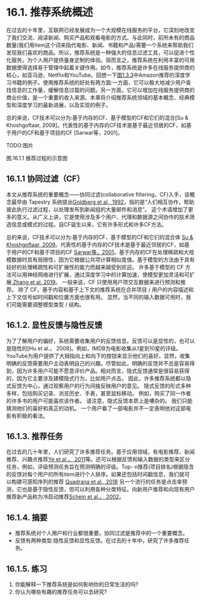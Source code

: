 

<!--
 * @version:
 * @Author:  StevenJokes https://github.com/StevenJokes
 * @Date: 2020-06-29 12:52:08
 * @LastEditors:  StevenJokes https://github.com/StevenJokes
 * @LastEditTime: 2020-06-29 13:42:55
 * @Description:翻译
 * @TODO::
 * @Reference:http://preview.d2l.ai/d2l-en/PR-1080/chapter_recommender-systems/recsys-intro.html
-->

# 16.1. 推荐系统概述

在过去的十年里，互联网已经发展成为一个大规模在线服务的平台，它深刻地改变了我们交流、阅读新闻、购买产品和观看电影的方式。与此同时，前所未有的商品数量(我们用item这个词来指代电影、新闻、书籍和产品)需要一个系统来帮助我们发现我们喜欢的商品。所以，推荐系统是一种强大的信息过滤工具，可以促进个性化服务，为个人用户提供量身定制的体验。简而言之，推荐系统在利用丰富的可用数据使得选择易于管理中起着关键作用。如今，推荐系统是许多在线服务提供商的核心，如亚马逊、Netflix和YouTube。回想一下[图1.3.3](http://preview.d2l.ai/d2l-en/PR-1080/chapter_introduction/index.html#subsec-recommender-systems)中Amazon推荐的深度学习书籍的例子。使用推荐系统的好处有两方面:一方面，它可以极大地减少用户查找信息的工作量，缓解信息过载的问题。另一方面，它可以增加在线服务提供商的商业价值，是一个重要的收入来源。本章将介绍推荐系统领域的基本概念、经典模型和深度学习的最新进展，以及实现的例子。

总的来说，CF技术可以分为:基于内存的CF、基于模型的CF和它们的混合[Su & Khoshgoftaar, 2009]。代表性的基于内存的CF技术是基于最近邻居的CF，如基于用户的CF和基于项目的CF [Sarwar等，2001]。

TODO:图片

图.16.1.1 推荐过程的示意图

## 16.1.1 协同过滤（CF）

本文从推荐系统的重要概念——协同过滤(collaborative filtering，CF)入手，该概念最早由 Tapestry 系统提出[Goldberg et al., 1992](http://preview.d2l.ai/d2l-en/PR-1080/chapter_references/zreferences.html#goldberg-nichols-oki-ea-1992)，指的是“人们相互协作，帮助彼此执行过滤过程，以处理发布到新闻组的大量邮件和消息”。 这个术语增加了更多的意义。从广义上讲，它是使用涉及多个用户、代理和数据源之间协作的技术筛选信息或模式的过程。自CF诞生以来，它有许多形式和许多CF方法。

总的来说，CF技术可以分为:基于内存的CF、基于模型的CF和它们的混合体 [Su & Khoshgoftaar, 2009](http://preview.d2l.ai/d2l-en/PR-1080/chapter_references/zreferences.html#su-khoshgoftaar-2009)。代表性的基于内存的CF技术是基于最近邻居的CF，如基于用户的CF和基于项目的CF [Sarwar等，2001](http://preview.d2l.ai/d2l-en/PR-1080/chapter_references/zreferences.html#sarwar-karypis-konstan-ea-2001)。基于内存的CF在处理稀疏和大规模数据时具有局限性，因为它根据公共项计算相似度值。基于模型的方法由于具有较好的处理稀疏性和可扩展性的能力而越来越受到欢迎。 许多基于模型的 CF 方法可以用神经网络进行扩展，通过深度学习中的计算加速，使模型更加灵活和可扩展[ Zhang et al. 2019](http://preview.d2l.ai/d2l-en/PR-1080/chapter_references/zreferences.html#zhang-yao-sun-ea-2019)。 一般来说，CF 只使用用户项交互数据来进行预测和推荐。 除了 CF，基于内容和基于上下文的推荐系统在合并项目 / 用户的内容描述和上下文信号如时间戳和位置方面也很有用。 显然，当不同的输入数据可用时，我们可能需要调整模型类型 / 结构。

## 16.1.2. 显性反馈与隐性反馈

为了了解用户的偏好，系统需要收集用户的反馈信息。反馈可以是显性的，也可以是隐性的[Hu et al.， 2008]。例如，IMDB为电影收集从1星到10星的评级。YouTube为用户提供了大拇指向上和向下的按钮来显示他们的喜好。显然，收集明确的反馈需要用户主动表明自己的兴趣。尽管如此，明确的反馈并不总是容易得到，因为许多用户可能不愿意评价产品。相对而言，隐式反馈通常是很容易获得的，因为它主要涉及建模隐式行为，比如用户点击。 因此，许多推荐系统都以隐式反馈为中心，通过观察用户的行为间接反映用户的意见。 隐式反馈的形式多种多样，包括购买记录、浏览历史、手表，甚至鼠标移动。 例如，购买了同一作者的许多书的用户可能喜欢该作者。 请注意，隐式反馈本质上是嘈杂的。 我们只能猜测他们的喜好和真正的动机。 一个用户看了一部电影并不一定表明他对这部电影有积极的看法。

## 16.1.3. 推荐任务

在过去的几十年里，人们研究了许多推荐任务。基于应用领域，有电影推荐、新闻推荐、兴趣点推荐[Ye et al.， 2011](http://preview.d2l.ai/d2l-en/PR-1080/chapter_references/zreferences.html#ye-yin-lee-ea-2011)等。还可以根据反馈和输入数据的类型来区分任务，例如，评级预测任务旨在预测明确的评级。Top- n推荐(项目排名)根据隐含的反馈对每个用户的所有item进行个人排序。如果还包括时间戳信息，我们就可以构建可感知序列的推荐 [Quadrana et al., 2018](http://preview.d2l.ai/d2l-en/PR-1080/chapter_references/zreferences.html#quadrana-cremonesi-jannach-2018)
另一个流行的任务是点击率预测，它也是基于隐性反馈，但可以利用各种分类特征。向新用户推荐和向现有用户推荐新产品称为冷启动推荐[Schein et al.， 2002](http://preview.d2l.ai/d2l-en/PR-1080/chapter_references/zreferences.html#schein-popescul-ungar-ea-2002)。

## 16.1.4. 摘要

- 推荐系统对个人用户和行业都很重要。协同过滤是推荐中的一个重要概念。
- 反馈有两种类型:隐性反馈和显性反馈。在过去的十年中，研究了许多推荐任务。

## 16.1.5. 练习

1. 你能解释一下推荐系统是如何影响你的日常生活的吗?
1. 你认为哪些有趣的推荐任务可以去研究?



